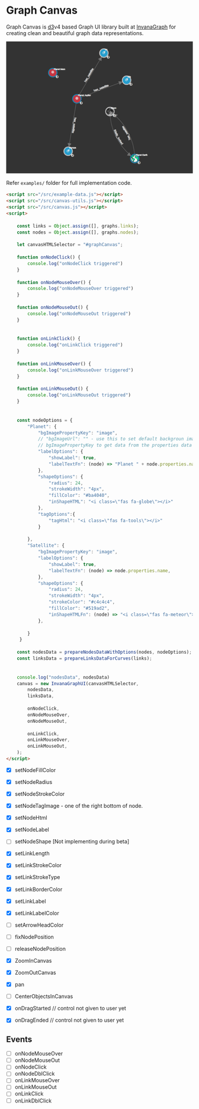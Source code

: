 # Graph Canvas 

Graph Canvas is [d3](https://d3js.org)v4 based Graph UI library built 
at [InvanaGraph](https://invana.io) for creating clean and beautiful 
graph data representations.

![screenshot](./screenshot.png)


Refer `examples/` folder for full implementation code. 
```html
<script src="/src/example-data.js"></script>
<script src="/src/canvas-utils.js"></script>
<script src="/src/canvas.js"></script>
<script>

    const links = Object.assign([], graphs.links);
    const nodes = Object.assign([], graphs.nodes);

    let canvasHTMLSelector = "#graphCanvas";

    function onNodeClick() {
        console.log("onNodeClick triggered")
    }

    function onNodeMouseOver() {
        console.log("onNodeMouseOver triggered")
    }

    function onNodeMouseOut() {
        console.log("onNodeMouseOut triggered")
    }


    function onLinkClick() {
        console.log("onLinkClick triggered")
    }

    function onLinkMouseOver() {
        console.log("onLinkMouseOver triggered")
    }

    function onLinkMouseOut() {
        console.log("onLinkMouseOut triggered")
    }


    const nodeOptions = {
        "Planet": {
            "bgImagePropertyKey": "image",
            // "bgImageUrl": "" - use this to set default backgroun image for this node or
            // bgImagePropertyKey to get data from the properties data
            "labelOptions": {
                "showLabel": true,
                "labelTextFn": (node) => "Planet " + node.properties.name,
            },
            "shapeOptions": {
                "radius": 24,
                "strokeWidth": "4px",
                "fillColor": "#ba4040",
                "inShapeHTML": "<i class=\"fas fa-globe\"></i>"
            },
            "tagOptions":{
                "tagHtml": "<i class=\"fas fa-tools\"></i>"
            }

        },
        "Satellite": {
            "bgImagePropertyKey": "image",
            "labelOptions": {
                "showLabel": true,
                "labelTextFn": (node) => node.properties.name,
            },
            "shapeOptions": {
                "radius": 24,
                "strokeWidth": "4px",
                "strokeColor": "#c4c4c4",
                "fillColor": "#519ad2",
                "inShapeHTMLFn": (node) => "<i class=\"fas fa-meteor\"></i>" //"<strong>" + node.properties.name.substring(0, 3) + "</strong>"
            },

        }
     }

    const nodesData = prepareNodesDataWithOptions(nodes, nodeOptions);
    const linksData = prepareLinksDataForCurves(links);


    console.log("nodesData", nodesData)
    canvas = new InvanaGraphUI(canvasHTMLSelector,
        nodesData,
        linksData,

        onNodeClick,
        onNodeMouseOver,
        onNodeMouseOut,

        onLinkClick,
        onLinkMouseOver,
        onLinkMouseOut,
    );
</script>
```

 

- [x] setNodeFillColor
- [x] setNodeRadius
- [x] setNodeStrokeColor
- [x] setNodeTagImage - one of the right bottom of node.
- [x] setNodeHtml
- [x] setNodeLabel
- [ ] setNodeShape [Not implementing during beta]

- [x] setLinkLength
- [x] setLinkStrokeColor
- [x] setLinkStrokeType
- [x] setLinkBorderColor
- [x] setLinkLabel
- [x] setLinkLabelColor
- [ ] setArrowHeadColor

- [ ] fixNodePosition
- [ ] releaseNodePosition
 
- [x] ZoomInCanvas
- [x] ZoomOutCanvas
- [x] pan

- [ ] CenterObjectsInCanvas
- [x] onDragStarted // control not given to user yet
- [x] onDragEnded // control not given to user yet






## Events

- [ ] onNodeMouseOver
- [ ] onNodeMouseOut
- [ ] onNodeClick
- [ ] onNodeDblClick
- [ ] onLinkMouseOver
- [ ] onLinkMouseOut
- [ ] onLinkClick
- [ ] onLinkDblClick
